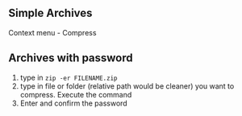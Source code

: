 ## Simple Archives

Context menu - Compress

## Archives with password

1. type in  `zip -er FILENAME.zip`
2. type in file or folder (relative path would be cleaner) you want to compress. Execute the command
3. Enter and confirm the password